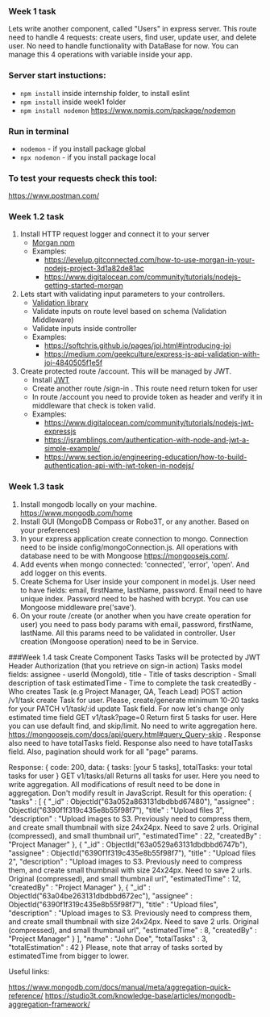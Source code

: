 ### Week 1 task

Lets write another component, called "Users" in express server.
This route need to handle 4 requests: create users, find user, update user, and delete user.
No need to handle functionality with DataBase for now. You can manage this 4 operations with variable inside your app.

### Server start instuctions:
* `npm install` inside internship folder, to install eslint
* `npm install` inside week1 folder
* `npm install nodemon` https://www.npmjs.com/package/nodemon

### Run in terminal
* `nodemon` - if you install package global
* `npx nodemon` - if you install package local

### To test your requests check this tool:
https://www.postman.com/


### Week 1.2 task

 1. Install HTTP request logger and connect it to your server 
    - [Morgan npm](https://www.npmjs.com/package/morgan)
    - Examples:
        - https://levelup.gitconnected.com/how-to-use-morgan-in-your-nodejs-project-3d1a82de81ac
        - https://www.digitalocean.com/community/tutorials/nodejs-getting-started-morgan
 2. Lets start with validating input parameters to your controllers.
    - [Validation library](https://www.npmjs.com/package/joi)
    - Validate inputs on route level based on schema (Validation Middleware)
    - Validate inputs inside controller 
    - Examples:
        - https://softchris.github.io/pages/joi.html#introducing-joi
        - https://medium.com/geekculture/express-js-api-validation-with-joi-4840505f1e5f
 3. Create protected route /account. This will be managed by JWT.
    - Install [JWT](https://www.npmjs.com/package/jsonwebtoken)
    - Create another route /sign-in . This route need return token for user
    - In route /account you need to provide token as header and verify it in middleware that check is token valid.
    - Examples:
        - https://www.digitalocean.com/community/tutorials/nodejs-jwt-expressjs
        - https://jsramblings.com/authentication-with-node-and-jwt-a-simple-example/
        - https://www.section.io/engineering-education/how-to-build-authentication-api-with-jwt-token-in-nodejs/

### Week 1.3 task
1. Install mongodb locally on your machine. https://www.mongodb.com/home
 2. Install GUI (MongoDB Compass or Robo3T, or any another. Based on your preferences)
 3. In your express application create connection to mongo. Connection need to be inside config/mongoConnection.js. All operations with database need to be with Mongoose https://mongoosejs.com/.
 4. Add events when mongo connected: 'connected', 'error', 'open'. And add logger on this events.
 5. Create Schema for User inside your component in model.js. User need to have fields: email, firstName, lastName, password. Email need to have unique index. Password need to be hashed with bcrypt. You can use Mongoose middleware pre('save').
 6. On your route /create (or another when you have create operation for user) you need to pass body params with email, password, firstName, lastName. All this params need to be validated in controller. User creation (Mongoose operation) need to be in Service.

 ###Week 1.4 task
Create Component Tasks
Tasks will be protected by JWT Header Authorization (that you retrieve on sign-in action)
Tasks model fields:
assignee - userId (MongoId),
title - Title of tasks
description - Small description of task
estimatedTime - Time to complete the task
createdBy - Who creates Task (e.g Project Manager, QA, Teach Lead)
POST action /v1/task create Task for user. Please, create/generate minimum 10-20 tasks for your
PATCH v1/task/:id update Task field. For now let's change only estimated time field
GET v1/task?page=0 Return first 5 tasks for user. Here you can use default find, and skip/limit. No need to write aggregation here. https://mongoosejs.com/docs/api/query.html#query_Query-skip . Response also need to have totalTasks field. Response also need to have totalTasks field. Also, pagination should work for all "page" params. 

Response:
{
    code: 200,
    data: {
        tasks: [your 5 tasks],
        totalTasks: your total tasks for user
    }
GET v1/tasks/all Returns all tasks for user. Here you need to write aggregation. All modifications of result need to be done in aggregation. Don't modify result in JavaScript. Result for this operation:
{
    "tasks" : [
        {
            "_id" : ObjectId("63a052a863131dbdbbd67480"),
            "assignee" : ObjectId("6390f1f319c435e8b55f98f7"),
            "title" : "Upload files 3",
            "description" : "Upload images to S3. Previously need to compress them, and create small thumbnail with size 24x24px. Need to save 2 urls. Original (compressed), and small thumbnail url",
            "estimatedTime" : 22,
            "createdBy" : "Project Manager"
        },
        {
            "_id" : ObjectId("63a0529a63131dbdbbd6747b"),
            "assignee" : ObjectId("6390f1f319c435e8b55f98f7"),
            "title" : "Upload files 2",
            "description" : "Upload images to S3. Previously need to compress them, and create small thumbnail with size 24x24px. Need to save 2 urls. Original (compressed), and small thumbnail url",
            "estimatedTime" : 12,
            "createdBy" : "Project Manager"
        },
        {
            "_id" : ObjectId("63a04be263131dbdbbd672ec"),
            "assignee" : ObjectId("6390f1f319c435e8b55f98f7"),
            "title" : "Upload files",
            "description" : "Upload images to S3. Previously need to compress them, and create small thumbnail with size 24x24px. Need to save 2 urls. Original (compressed), and small thumbnail url",
            "estimatedTime" : 8,
            "createdBy" : "Project Manager"
        }
    ],
    "name" : "John Doe",
    "totalTasks" : 3,
    "totalEstimation" : 42
}
Please, note that array of tasks sorted by estimatedTime from bigger to lower.

Useful links:

https://www.mongodb.com/docs/manual/meta/aggregation-quick-reference/
https://studio3t.com/knowledge-base/articles/mongodb-aggregation-framework/